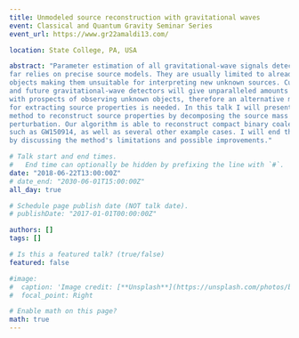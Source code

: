 ```yaml
---
title: Unmodeled source reconstruction with gravitational waves
event: Classical and Quantum Gravity Seminar Series
event_url: https://www.gr22amaldi13.com/

location: State College, PA, USA

abstract: "Parameter estimation of all gravitational-wave signals detected so
far relies on precise source models. They are usually limited to alread known
objects making them unsuitable for interpreting new unknown sources. Current
and future gravitational-wave detectors will give unparalleled amounts of data
with prospects of observing unknown objects, therefore an alternative method
for extracting source properties is needed. In this talk I will present a novel
method to reconstruct source properties by decomposing the source mass density
perturbation. Our algorithm is able to reconstruct compact binary coalescences
such as GW150914, as well as several other example cases. I will end the talk
by discussing the method's limitations and possible improvements."

# Talk start and end times.
#   End time can optionally be hidden by prefixing the line with `#`.
date: "2018-06-22T13:00:00Z"
# date_end: "2030-06-01T15:00:00Z"
all_day: true

# Schedule page publish date (NOT talk date).
# publishDate: "2017-01-01T00:00:00Z"

authors: []
tags: []

# Is this a featured talk? (true/false)
featured: false

#image:
#  caption: 'Image credit: [**Unsplash**](https://unsplash.com/photos/bzdhc5b3Bxs)'
#  focal_point: Right

# Enable math on this page?
math: true
---
```

